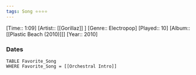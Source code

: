 ```yaml
---
tags: Song ⭐⭐⭐⭐ 
---
```

[Time:: 1:09]
[Artist:: [[Gorillaz]] ]
[Genre:: Electropop]
[Played:: 10]
[Album:: [[Plastic Beach (2010)]]]
[Year:: 2010]
### Dates
````dataview
TABLE Favorite_Song
WHERE Favorite_Song = [[Orchestral Intro]]
````